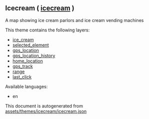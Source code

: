 [//]: # (WARNING: this file is automatically generated. Please find the sources at the bottom and edit those sources)

 Icecream ( [icecream](https://mapcomplete.org/icecream) ) 
-----------------------------------------------------------



A map showing ice cream parlors and ice cream vending machines

This theme contains the following layers:



  - [ice_cream](../Layers/ice_cream.md)
  - [selected_element](../Layers/selected_element.md)
  - [gps_location](../Layers/gps_location.md)
  - [gps_location_history](../Layers/gps_location_history.md)
  - [home_location](../Layers/home_location.md)
  - [gps_track](../Layers/gps_track.md)
  - [range](../Layers/range.md)
  - [last_click](../Layers/last_click.md)


Available languages:



  - en
 

This document is autogenerated from [assets/themes/icecream/icecream.json](https://github.com/pietervdvn/MapComplete/blob/develop/assets/themes/icecream/icecream.json)
